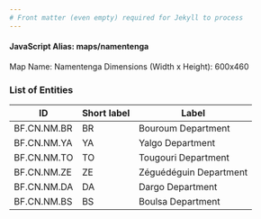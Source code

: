 ```yaml
---
# Front matter (even empty) required for Jekyll to process
---
```


#### JavaScript Alias: maps/namentenga

Map Name: Namentenga
Dimensions (Width x Height): 600x460

### List of Entities

ID | Short label | Label
---|---|---|
BF.CN.NM.BR|BR|Bouroum Department
BF.CN.NM.YA|YA|Yalgo Department
BF.CN.NM.TO|TO|Tougouri Department
BF.CN.NM.ZE|ZE|Zéguédéguin Department
BF.CN.NM.DA|DA|Dargo Department
BF.CN.NM.BS|BS|Boulsa Department
